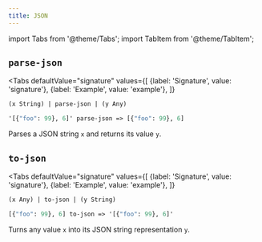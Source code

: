 ```yaml
---
title: JSON
---
```


import Tabs from '@theme/Tabs';
import TabItem from '@theme/TabItem';

## `parse-json`

<Tabs
  defaultValue="signature"
  values={[
    {label: 'Signature', value: 'signature'},
    {label: 'Example', value: 'example'},
  ]}
>

<TabItem value="signature">

```clojure
(x String) | parse-json | (y Any)
```

</TabItem>

<TabItem value="example">

```clojure
'[{"foo": 99}, 6]' parse-json => [{"foo": 99}, 6]
```

</TabItem>

</Tabs>

Parses a JSON string `x` and returns its value `y`.

## `to-json`

<Tabs
  defaultValue="signature"
  values={[
    {label: 'Signature', value: 'signature'},
    {label: 'Example', value: 'example'},
  ]}
>

<TabItem value="signature">

```clojure
(x Any) | to-json | (y String)
```

</TabItem>

<TabItem value="example">

```clojure
[{"foo": 99}, 6] to-json => '[{"foo": 99}, 6]'
```

</TabItem>

</Tabs>

Turns any value `x` into its JSON string representation `y`.

